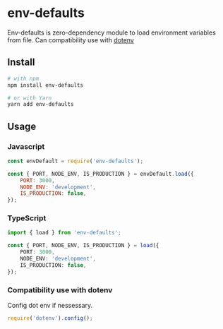 # env-defaults

Env-defaults is zero-dependency module to load environment variables from file. Can compatibility use with [dotenv](https://www.npmjs.com/package/dotenv)

## Install

```bash
# with npm
npm install env-defaults

# or with Yarn
yarn add env-defaults
```

## Usage

### Javascript

```javascript
const envDefault = require('env-defaults');

const { PORT, NODE_ENV, IS_PRODUCTION } = envDefault.load({
	PORT: 3000,
	NODE_ENV: 'development',
	IS_PRODUCTION: false,
});
```

### TypeScript

```typescript
import { load } from 'env-defaults';

const { PORT, NODE_ENV, IS_PRODUCTION } = load({
	PORT: 3000,
	NODE_ENV: 'development',
	IS_PRODUCTION: false,
});
```

### Compatibility use with dotenv

Config dot env if nessessary.

```javascript
require('dotenv').config();
```
